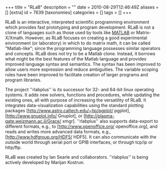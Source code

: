 +++
title = "RLaB"
description = ""
date = 2010-08-29T12:46:49Z
aliases = []
[extra]
id = 7639
[taxonomies]
categories = []
tags = []
+++


RLaB is an interactive, interpreted scientific programming environment which provides fast prototyping and program development. RLaB is not a clone of languages such as those used by tools like [MATLAB](https://rosettacode.org/wiki/MATLAB) or Matrix-X/Xmath. However, as RLaB focuses on creating a good experimental environment (or laboratory) in which to do matrix math, it can be called "Matlab-like"; since the programming language possesses similar operators and concepts.
RLaB does not try to be a Matlab clone. Instead, it borrows what might be the best features of the Matlab language and provides improved language syntax and semantics. The syntax has been improved to allow users more expression and reduce ambiguities. The variable scoping rules have been improved to facilitate creation of larger programs and program libraries.

The project ''rlabplus'' is its successor for 32- and 64-bit linux operating systems.
It adds new solvers, functions and procedures, while updating the existing ones, all with purpose of
increasing the versatility of RLaB.
It integrates data-visualization capabilities using the standard plotting packages
[http://www.astro.caltech.edu/~tjp/pgplot/ pgplot],
[http://www.gnuplot.info/ Gnuplot], or [http://plasma-gate.weizmann.ac.il/Grace/ xmgr].
''rlabplus'' also supports data-export to different formats, e.g., to [http://www.openoffice.org/ openoffice.org],
and reads and writes more advanced data formats, e.g., [http://www.hdfgroup.org/HDF5/ HDF5].
It can also communicate with the outside world through serial port or GPIB interfaces, or through tcp/ip or http/ftp.

RLaB was created by Ian Searle and collaborators.
''rlabplus'' is being actively developed by Marijan Kostrun.
